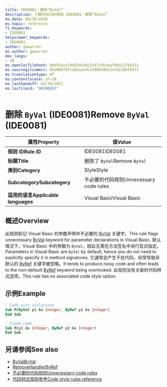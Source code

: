 ```yaml
---
title: IDE0081：删除“ByVal”
description: 了解代码分析规则 IDE0081：删除“ByVal”
ms.date: 09/30/2020
ms.topic: reference
f1_keywords:
- IDE0081
helpviewer_keywords:
- IDE0081
author: gewarren
ms.author: gewarren
dev_langs:
- VB
ms.openlocfilehash: b0d55ace7d403dcd9c3147c5b3aaf04a1276e312
ms.sourcegitcommit: 05d0087dfca85aac9ca2960f86c5efd218bf833f
ms.translationtype: HT
ms.contentlocale: zh-CN
ms.lasthandoff: 03/30/2021
ms.locfileid: "96590953"
---
```

# <a name="remove-byval-ide0081"></a><span data-ttu-id="20fcb-103">删除 `ByVal` (IDE0081)</span><span class="sxs-lookup"><span data-stu-id="20fcb-103">Remove `ByVal` (IDE0081)</span></span>

|<span data-ttu-id="20fcb-104">属性</span><span class="sxs-lookup"><span data-stu-id="20fcb-104">Property</span></span>|<span data-ttu-id="20fcb-105">值</span><span class="sxs-lookup"><span data-stu-id="20fcb-105">Value</span></span>|
|-|-|
| <span data-ttu-id="20fcb-106">**规则 ID**</span><span class="sxs-lookup"><span data-stu-id="20fcb-106">**Rule ID**</span></span> | <span data-ttu-id="20fcb-107">IDE0081</span><span class="sxs-lookup"><span data-stu-id="20fcb-107">IDE0081</span></span> |
| <span data-ttu-id="20fcb-108">**标题**</span><span class="sxs-lookup"><span data-stu-id="20fcb-108">**Title**</span></span> | <span data-ttu-id="20fcb-109">删除了 `ByVal`</span><span class="sxs-lookup"><span data-stu-id="20fcb-109">Remove `ByVal`</span></span> |
| <span data-ttu-id="20fcb-110">**类别**</span><span class="sxs-lookup"><span data-stu-id="20fcb-110">**Category**</span></span> | <span data-ttu-id="20fcb-111">Style</span><span class="sxs-lookup"><span data-stu-id="20fcb-111">Style</span></span> |
| <span data-ttu-id="20fcb-112">**Subcategory**</span><span class="sxs-lookup"><span data-stu-id="20fcb-112">**Subcategory**</span></span> | <span data-ttu-id="20fcb-113">不必要的代码规则</span><span class="sxs-lookup"><span data-stu-id="20fcb-113">Unnecessary code rules</span></span> |
| <span data-ttu-id="20fcb-114">**适用的语言**</span><span class="sxs-lookup"><span data-stu-id="20fcb-114">**Applicable languages**</span></span> | <span data-ttu-id="20fcb-115">Visual Basic</span><span class="sxs-lookup"><span data-stu-id="20fcb-115">Visual Basic</span></span> |

## <a name="overview"></a><span data-ttu-id="20fcb-116">概述</span><span class="sxs-lookup"><span data-stu-id="20fcb-116">Overview</span></span>

<span data-ttu-id="20fcb-117">此规则标记 Visual Basic 的参数声明中不必要的 [ByVal](../../../visual-basic/language-reference/modifiers/byval.md) 关键字。</span><span class="sxs-lookup"><span data-stu-id="20fcb-117">This rule flags unnecessary [ByVal](../../../visual-basic/language-reference/modifiers/byval.md) keyword for parameter declarations in Visual Basic.</span></span> <span data-ttu-id="20fcb-118">默认情况下，Visual Basic 中的参数为 `ByVal`，因此无需在方法签名中进行显式指定。</span><span class="sxs-lookup"><span data-stu-id="20fcb-118">Parameters in Visual Basic are `ByVal` by default, hence you do not need to explicitly specify it in method signatures.</span></span> <span data-ttu-id="20fcb-119">它通常会产生干扰代码，经常导致非默认的 [ByRef](../../../visual-basic/language-reference/modifiers/byref.md) 关键字被忽略。</span><span class="sxs-lookup"><span data-stu-id="20fcb-119">It tends to produce noisy code and often leads to the non-default [ByRef](../../../visual-basic/language-reference/modifiers/byref.md) keyword being overlooked.</span></span> <span data-ttu-id="20fcb-120">此规则没有关联的代码样式选项。</span><span class="sxs-lookup"><span data-stu-id="20fcb-120">This rule has no associated code style option.</span></span>

## <a name="example"></a><span data-ttu-id="20fcb-121">示例</span><span class="sxs-lookup"><span data-stu-id="20fcb-121">Example</span></span>

```vb
' Code with violations
Sub M(ByVal p1 As Integer, ByRef p2 As Integer)
End Sub

' Fixed code
Sub M(p1 As Integer, ByRef p2 As Integer)
End Sub
```

## <a name="see-also"></a><span data-ttu-id="20fcb-122">另请参阅</span><span class="sxs-lookup"><span data-stu-id="20fcb-122">See also</span></span>

- [<span data-ttu-id="20fcb-123">ByVal</span><span class="sxs-lookup"><span data-stu-id="20fcb-123">ByVal</span></span>](../../../visual-basic/language-reference/modifiers/byval.md)
- [<span data-ttu-id="20fcb-124">RemoveHandler</span><span class="sxs-lookup"><span data-stu-id="20fcb-124">ByRef</span></span>](../../../visual-basic/language-reference/modifiers/byref.md)
- [<span data-ttu-id="20fcb-125">不必要的代码规则</span><span class="sxs-lookup"><span data-stu-id="20fcb-125">Unnecessary code rules</span></span>](unnecessary-code-rules.md)
- [<span data-ttu-id="20fcb-126">代码样式规则参考</span><span class="sxs-lookup"><span data-stu-id="20fcb-126">Code style rules reference</span></span>](index.md)
